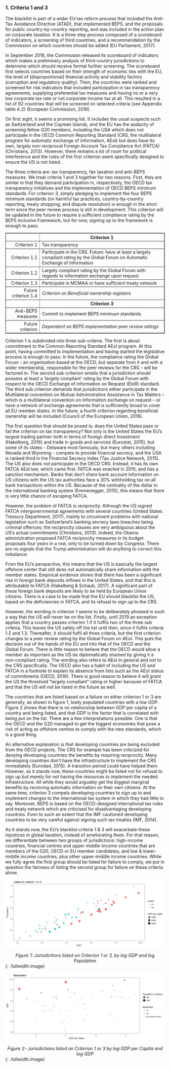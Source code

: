 ### 1. Criteria 1 and 3

The blacklist is part of a wider EU tax reform process that included the Anti-Tax Avoidance Directive (ATAD), that implemented BEPS, and the proposals for public country-by-country reporting, and was included in the action plan on corporate taxation. It is a three step process composed of a scoreboard of indicators, a screening of third countries, and a recommendation by the Commission on which countries should be added (EU Parliament, 2017).

In September 2016, the Commission released its scoreboard of indicators which makes a preliminary analysis of third country jurisdictions to determine which should receive formal further screening. The scoreboard first selects countries based on their strength of economic ties with the EU, the level of (disproportional) financial activity and stability factors (corruption and regulatory quality). Then, the countries were ranked and screened for risk indicators that included participation in tax transparency agreements, supplying preferential tax measures and having no or a very low corporate tax rate or not corporate income tax at all. This resulted in a list of 92 countries that will be screened on selected criteria (see Appendix table A.2) (European Commission, 2016).

On first sight, it seems a promising list. It includes the usual suspects such as Switzerland and the Cayman Islands, and the EU has the audacity of screening fellow G20 members, including the USA which does not participate in the OECD Common Reporting Standard (CRS, the multilateral program for automatic exchange of information, AEoI) but does have its own, largely non-reciprocal Foreign Account Tax Compliance Act (FATCA) (Christians, 2013). However, there remains a lot of room for political interference and the rules of the first criterion seem specifically designed to ensure the US is not listed.

The three criteria are: tax transparency, fair taxation and anti-BEPS measures. We treat criteria 1 and 3 together for two reasons. First, they are similar in that they demand participation in, respectively, the OECD tax transparency initiatives and the implementation of OECD BEPS minimum standards. For criterion 3, simply pledging to implement the four BEPS minimum standards (on harmful tax practices, country-by-country reporting, treaty shopping, and dispute resolution) is enough in the short term since the peer review process is still in development. This criterion will be updated in the future to require a sufficient compliance rating by the BEPS inclusive Framework; but for now, signing up to the framework is enough to pass.

<table border="1">
  <thead>
    <tr>
      <th></th>
      <th>Criterion 1</th>
    </tr>
    </thead>
      <tr> <td align="right"> Criterion 1 </td> <td> Tax transparency </td></tr>
      <tr> <td align="right"> Criterion 1.1 </td> <td>Participate in the CRS. Future: have at least a largely compliant rating by the Global Forum on Automatic Exchange of Information</td></tr>
      <tr> <td align="right"> Criterion 1.2 </td> <td>Largely compliant rating by the Global Forum with regards to information exchange upon request</td></tr>
      <tr> <td align="right"> Criterion 1.3 </td> <td>Participate in MCMAA or have sufficient treaty network</td></tr>
      <tr> <td align="right"> Future criterion 1.4 </td> <td><em>Criterion on Beneficial ownership registers</em></td></tr>
      <thead>
        <tr>
          <th></th>
          <th>Criterion 3</th>
        </tr>
        </thead>
        <tr> <td align="right"> Anti-BEPS measures </td> <td>Commit to implement BEPS minimum standards</td></tr>
        <tr> <td align="right"> Future criterion</td> <td><em>Dependent on BEPS implementation peer review ratings</em></td></tr>

</table>

Criterion 1 is subdivided into three sub-criteria. The first is about commitment to the Common Reporting Standard AEoI program. At this point, having committed to implementation and having started the legislative process is enough to pass. In the future, the compliance rating the Global Forum - an organization based at the OECD, but separate from it and with a wider membership, responsible for the peer reviews for the CRS – will be factored in. The second sub-criterion entails that a jurisdiction should possess at least a ‘largely compliant’ rating by the Global Forum with respect to the OECD Exchange of information on Request (EIoR) standard. The third sub criterion demands that jurisdictions either participate in the Multilateral convention on Mutual Administrative Assistance in Tax Matters – which is a multilateral convention on information exchange on request – or have a network of exchange agreements that is sufficiently broad to cover all EU member states. In the future, a fourth criterion regarding beneficial ownership will be included (Council of the European Union, 2016).

The first question that should be posed is: does the United States pass or fail the criterion on tax transparency? Not only is the United States the EU’s largest trading partner both in terms of foreign direct Investment (Hakelberg, 2016) and trade in goods and services (Eurostat, 2015), but some of its states - Delaware most famously, but many others including Nevada and Wyoming - compete to provide financial secrecy, and the USA is ranked third in the Financial Secrecy Index (Tax Justice Network, 2015). The US also does not participate in the OECD CRS. Instead, it has its own FATCA AEoI law, which came first. FATCA was enacted in 2010, and has a sanction mechanism. Banks that don’t share bank account information on US citizens with the US tax authorities face a 30% withholding tax on all bank transactions within the US. Because of the centrality of the dollar in the international banking system (Emmenegger, 2015), this means that there is very little chance of escaping FATCA.

However, the problem of FATCA is reciprocity. Although the US signed FATCA intergovernmental agreements with several countries (United States Treasury Department, 2017), mainly to circumvent problems with national legislation such as Switzerland’s banking secrecy laws breaches being criminal offences; the reciprocity clauses are very ambiguous about the US’s actual commitments (Christians, 2013). Indeed, the Obama administration proposed FATCA reciprocity measures in its budget proposals four years in a row, only to be turned down by Congress. There are no signals that the Trump administration will do anything to correct this imbalance.

From the EU’s perspective, this means that the US is basically the largest offshore center that still does not automatically share information with the member states. Empirical evidence shows that there has been a significant rise in foreign bank deposits inflows in the United States, and that this is attributable to FATCA (Hakelberg & Schaub, 2017). A significant part of these foreign bank deposits are likely to be held by European Union citizens. There is a case to be made that the EU should blacklist the US, based on the deficiencies in FATCA, and its refusal to sign up to the CRS.

However, the wording in criterion 1 seems to be deliberately phrased in such a way that the US will never be on the list. Firstly, until 2019 an exception applies that a country passes criterion 1 if it fulfils two of the three sub criteria. This leaves the US safely off the list until then, since it fulfils criteria 1.2 and 1.3. Thereafter, it should fulfil all three criteria, but the first criterion changes to a peer review rating by the Global Forum on AEoI. This puts the decision out of the hands of the EU and into that of the OECD and the Global Forum. There is little reason to believe that the OECD would allow a member as important as the US be diplomatically shamed by giving it a non-compliant rating. The wording also refers to AEoI in general and not to the CRS specifically. The OECD also has a habit of including the US and FATCA in a footnote to explain its absence from lists such as the AEoI status of commitments (OECD, 2016). There is good reason to believe it will grant the US the threshold “largely compliant” rating or higher because of FATCA and that the US will not be listed in the future as well.

The countries that are listed based on a failure on either criterion 1 or 3 are generally, as shown in figure 1, lowly populated countries with a low GDP. Figure 2 shows that there is no relationship between GDP per capita of a country and being listed, and that GDP is the factor that is correlated with being put on the list. There are a few interpretations possible. One is that the OECD and the G20 managed to get the biggest economies that pose a risk of acting as offshore centres to comply with the new standards, which is a good thing.

An alternative explanation is that developing countries are being excluded from the OECD projects. The CRS for example has been criticized for denying developing countries the benefits by requiring reciprocity. Many developing countries don’t have the infrastructure to implement the CRS immediately (Eurodad, 2015). A transition period could have helped them. However, as it stands now, these countries might be listed not for refusal to sign up but merely for not having the resources to implement the needed infrastructure. All while they would arguably get the biggest marginal benefits by receiving automatic information on their own citizens. At the same time, criterion 3 compels developing countries to sign up to and implement changes to the international tax system in which they had little to say. Moreover, BEPS is based on the OECD-designed international tax rules and treaty network which are criticised for disadvantaging developing countries. Even to such an extent that the IMF cautioned developing countries to be very careful against signing such tax treaties (IMF, 2014).

As it stands now, the EU’s blacklist criteria 1 & 3 will exacerbate these injustices in global taxation, instead of ameliorating them. For that reason, we differentiate between two groups of jurisdictions: high-income countries, financial centres and upper middle-income countries that are members of the G20, OECD or EU member candidates; and low & lower-middle income countries, plus other upper-middle income countries. While we fully agree the first group should be listed for failure to comply, we put in question the fairness of listing the second group for failure on these criteria alone.

![Figure 1: Jurisdictions listed on Criteria 1&3, by log GDP and log Population](01.png)
<center><em>Figure 1: Jurisdictions listed on Criterion 1 or 3, by log GDP and log Population</em></center>
{: .fullwidth.image}

![Figure 2- Jurisdictions listed on Criteria 1&3 by log GDP per Capita and log GDP ](02.png)
<center><em>Figure 2- Jurisdictions listed on Criterion 1 or 3 by log GDP per Capita and log GDP</em></center>
{: .fullwidth.image}
